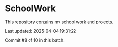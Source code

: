 # SchoolWork

This repository contains my school work and projects.

Last updated: 2025-04-04 19:31:22

Commit #8 of 10 in this batch.